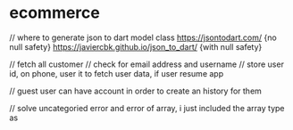 # ecommerce

// where to generate json to dart model class
https://jsontodart.com/ {no null safety}
https://javiercbk.github.io/json_to_dart/ {with null safety}

// fetch all customer
// check for email address and username
// store user id, on phone, user it to fetch user data, if user resume app

// guest user can have account in order to create an history for them

// solve uncategoried error and error of array, i just included the array type as <Decodable>